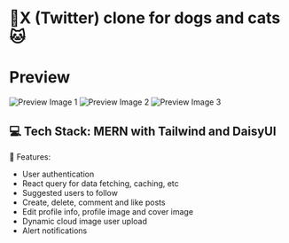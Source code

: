 # :dog:X (Twitter) clone for dogs and cats:cat:

# Preview

![Preview Image 1](https://github.com/Jaycelab/X-MERN-Clone/blob/main/public/images/preview1.png)
![Preview Image 2](https://github.com/Jaycelab/X-MERN-Clone/blob/main/public/images/preview2.png)
![Preview Image 3](https://github.com/Jaycelab/X-MERN-Clone/blob/main/public/images/preview3.png)

## :computer: Tech Stack: MERN with Tailwind and DaisyUI

:notebook: Features:

- User authentication
- React query for data fetching, caching, etc
- Suggested users to follow
- Create, delete, comment and like posts
- Edit profile info, profile image and cover image
- Dynamic cloud image user upload
- Alert notifications
